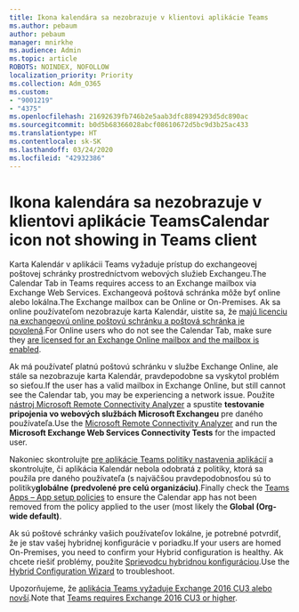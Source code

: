 ```yaml
---
title: Ikona kalendára sa nezobrazuje v klientovi aplikácie Teams
ms.author: pebaum
author: pebaum
manager: mnirkhe
ms.audience: Admin
ms.topic: article
ROBOTS: NOINDEX, NOFOLLOW
localization_priority: Priority
ms.collection: Adm_O365
ms.custom:
- "9001219"
- "4375"
ms.openlocfilehash: 21692639fb746b2e5aab3dfc8894293d5dc890ac
ms.sourcegitcommit: b0d5b68366028abcf08610672d5bc9d3b25ac433
ms.translationtype: HT
ms.contentlocale: sk-SK
ms.lasthandoff: 03/24/2020
ms.locfileid: "42932386"
---
```

# <a name="calendar-icon-not-showing-in-teams-client"></a><span data-ttu-id="d944b-102">Ikona kalendára sa nezobrazuje v klientovi aplikácie Teams</span><span class="sxs-lookup"><span data-stu-id="d944b-102">Calendar icon not showing in Teams client</span></span>

<span data-ttu-id="d944b-103">Karta Kalendár v aplikácii Teams vyžaduje prístup do exchangeovej poštovej schránky prostredníctvom webových služieb Exchangeu.</span><span class="sxs-lookup"><span data-stu-id="d944b-103">The Calendar Tab in Teams requires access to an Exchange mailbox via Exchange Web Services.</span></span> <span data-ttu-id="d944b-104">Exchangeová poštová schránka môže byť online alebo lokálna.</span><span class="sxs-lookup"><span data-stu-id="d944b-104">The Exchange mailbox can be Online or On-Premises.</span></span> <span data-ttu-id="d944b-105">Ak sa online používateľom nezobrazuje karta Kalendár, uistite sa, že [majú licenciu na exchangeovú online poštovú schránku a poštová schránka je povolená](https://docs.microsoft.com/exchange/recipients-in-exchange-online/create-user-mailboxes).</span><span class="sxs-lookup"><span data-stu-id="d944b-105">For Online users who do not see the Calendar Tab, make sure they [are licensed for an Exchange Online mailbox and the mailbox is enabled](https://docs.microsoft.com/exchange/recipients-in-exchange-online/create-user-mailboxes).</span></span>

<span data-ttu-id="d944b-106">Ak má používateľ platnú poštovú schránku v službe Exchange Online, ale stále sa nezobrazuje karta Kalendár, pravdepodobne sa vyskytol problém so sieťou.</span><span class="sxs-lookup"><span data-stu-id="d944b-106">If the user has a valid mailbox in Exchange Online, but still cannot see the Calendar tab, you may be experiencing a network issue.</span></span> <span data-ttu-id="d944b-107">Použite [nástroj Microsoft Remote Connectivity Analyzer](https://testconnectivity.microsoft.com/) a spustite **testovanie pripojenia vo webových službách Microsoft Exchangeu** pre daného používateľa.</span><span class="sxs-lookup"><span data-stu-id="d944b-107">Use the [Microsoft Remote Connectivity Analyzer](https://testconnectivity.microsoft.com/) and run the **Microsoft Exchange Web Services Connectivity Tests** for the impacted user.</span></span>

<span data-ttu-id="d944b-108">Nakoniec skontrolujte [pre aplikácie Teams politiky nastavenia aplikácií](https://admin.teams.microsoft.com/policies/app-setup) a skontrolujte, či aplikácia Kalendár nebola odobratá z politiky, ktorá sa použila pre daného používateľa (s najväčšou pravdepodobnosťou sú to politiky**globálne (predvolené pre celú organizáciu)**.</span><span class="sxs-lookup"><span data-stu-id="d944b-108">Finally check the [Teams Apps – App setup policies](https://admin.teams.microsoft.com/policies/app-setup) to ensure the Calendar app has not been removed from the policy applied to the user (most likely the **Global (Org-wide default)**.</span></span>

<span data-ttu-id="d944b-109">Ak sú poštové schránky vašich používateľov lokálne, je potrebné potvrdiť, že je stav vašej hybridnej konfigurácie v poriadku.</span><span class="sxs-lookup"><span data-stu-id="d944b-109">If your users are homed On-Premises, you need to confirm your Hybrid configuration is healthy.</span></span> <span data-ttu-id="d944b-110">Ak chcete riešiť problémy, použite [Sprievodcu hybridnou konfiguráciou](https://docs.microsoft.com/exchange/hybrid-deployment/hybrid-agent).</span><span class="sxs-lookup"><span data-stu-id="d944b-110">Use the [Hybrid Configuration Wizard](https://docs.microsoft.com/exchange/hybrid-deployment/hybrid-agent) to troubleshoot.</span></span>

<span data-ttu-id="d944b-111">Upozorňujeme, že [aplikácia Teams vyžaduje Exchange 2016 CU3 alebo novší](https://docs.microsoft.com/microsoftteams/exchange-teams-interact).</span><span class="sxs-lookup"><span data-stu-id="d944b-111">Note that [Teams requires Exchange 2016 CU3 or higher](https://docs.microsoft.com/microsoftteams/exchange-teams-interact).</span></span>
